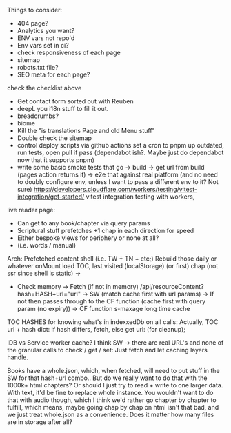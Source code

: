 Things to consider: 

- 404 page?
- Analytics you want?
- ENV vars not repo'd
- Env vars set in ci?
- check responsiveness of each page
- sitemap
- robots.txt file?
- SEO meta for each page? 


<!-- todo -->
check the checklist above
- Get contact form sorted out with Reuben
- deepL you i18n stuff to fill it out. 
- breadcrumbs?
- biome
- Kill the "is translations Page and old Menu stuff"
- Double check the sitemap
- control deploy scripts via github actions
set a cron to pnpm up outdated, run tests, open pull if pass (dependabot ish?. Maybe just do dependabot now that it supports pnpm)
- write some basic smoke tests that go -> build -> get url from build (pages action returns it) -> e2e that against real platform (and no need to doubly configure env, unless I want to pass a different env to it? Not sure)
https://developers.cloudflare.com/workers/testing/vitest-integration/get-started/ vitest integration testing with workers, 
<!--
Static index of resources page (For each language)
SSR Individual Lang pages so -> langCode/recursos/
  -->

  <!-- 
  es/recursos/{ieft}/
  resources/
   -->

live reader page: 
- Can get to any book/chapter via query params
- Scriptural stuff prefetches +1 chap in each direction for speed
- Either bespoke views for periphery or none at all?
- (i.e. words / manual)
  

Arch:
Prefetched content shell (i.e. TW + TN + etc;)
Rebuild those daily or whatever
onMount load TOC, last visited (localStorage) (or first) chap (not ssr since shell is static) -> 

- Check memory -> Fetch (if not in memory) /api/resourceContent?hash=HASH+url="url" -> SW (match cache first with url params) -> If not then passes through to the CF function (cache first with query param (no expiry)) -> CF function s-maxage long time cache 

TOC HASHES for knowing what's in indexxedDb on all calls: Actually, TOC url + hash dict: if hash differs, fetch, else get url:  (for cleanup); 

IDB vs Service worker cache?
I think SW -> there are real URL's and none of the granular calls to check / get / set: Just fetch and let caching layers handle.

Books have a whole.json, which, when fetched, will need to put stuff in the SW for that hash+url combo.. But do we really want to do that with the 1000k+ html chapters? Or should I just try to read + write to one larger data.  With text, it'd be fine to replace whole instance. You wouldn't want to do that with audio though, which I think we'd rather go chapter by chapter to fulfill, which means, maybe going chap by chap on html isn't that bad, and we just treat whole.json as a convenience. Does it matter how many files are in storage after all?